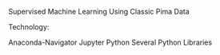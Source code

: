 Supervised Machine Learning Using Classic Pima Data

Technology:

Anaconda-Navigator
Jupyter
Python
Several Python Libraries
